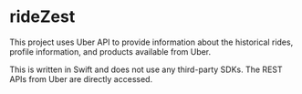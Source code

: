 rideZest
========

This project uses Uber API to provide information about the historical rides, profile information, and products available from Uber.

This is written in Swift and does not use any third-party SDKs. The REST APIs from Uber are directly accessed.